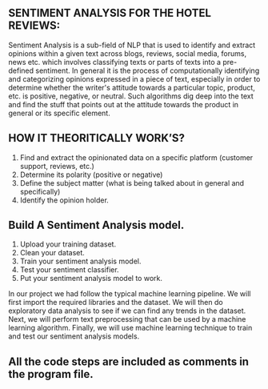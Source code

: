 ## SENTIMENT ANALYSIS FOR THE HOTEL REVIEWS:
Sentiment Analysis  is a sub-field of NLP that is used to identify and extract opinions within a given text across blogs, reviews, social media, forums, news etc. which involves classifying texts or parts of texts into a pre-defined sentiment. In general it is the process of computationally identifying and categorizing opinions expressed in a piece of text, especially in order to determine whether the writer's attitude towards a particular topic, product, etc. is positive, negative, or neutral. Such algorithms dig deep into the text and find the stuff that points out at the attitude towards the product in general or its specific element.

## HOW IT THEORITICALLY WORK’S?
1.	Find and extract the opinionated data on a specific platform (customer support, reviews, etc.)
2.	Determine its polarity (positive or negative)
3.	Define the subject matter (what is being talked about in general and specifically)
4.	Identify the opinion holder. 

## Build A Sentiment Analysis model.
1.	Upload your training dataset.
2.	Clean your dataset.
3.	Train your sentiment analysis model.
4.	Test your sentiment classifier.
5.	Put your sentiment analysis model to work.

In our project we had follow the typical machine learning pipeline. We will first import the required libraries and the dataset. We will then do exploratory data analysis to see if we can find any trends in the dataset. Next, we will perform text preprocessing that can be used by a machine learning algorithm. Finally, we will use machine learning technique to train and test our sentiment analysis models.

## All the code steps are included as comments in the program file.




